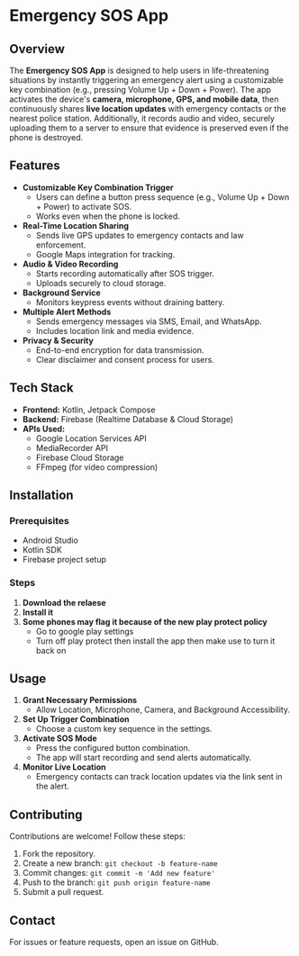 # Emergency SOS App

## Overview

The **Emergency SOS App** is designed to help users in life-threatening situations by instantly triggering an emergency alert using a customizable key combination (e.g., pressing Volume Up + Down + Power). The app activates the device's **camera, microphone, GPS, and mobile data**, then continuously shares **live location updates** with emergency contacts or the nearest police station. Additionally, it records audio and video, securely uploading them to a server to ensure that evidence is preserved even if the phone is destroyed.

## Features

- **Customizable Key Combination Trigger**
  - Users can define a button press sequence (e.g., Volume Up + Down + Power) to activate SOS.
  - Works even when the phone is locked.
- **Real-Time Location Sharing**
  - Sends live GPS updates to emergency contacts and law enforcement.
  - Google Maps integration for tracking.
- **Audio & Video Recording**
  - Starts recording automatically after SOS trigger.
  - Uploads securely to cloud storage.
- **Background Service**
  - Monitors keypress events without draining battery.
- **Multiple Alert Methods**
  - Sends emergency messages via SMS, Email, and WhatsApp.
  - Includes location link and media evidence.
- **Privacy & Security**
  - End-to-end encryption for data transmission.
  - Clear disclaimer and consent process for users.

## Tech Stack

- **Frontend:** Kotlin, Jetpack Compose
- **Backend:** Firebase (Realtime Database & Cloud Storage)
- **APIs Used:**
  - Google Location Services API
  - MediaRecorder API
  - Firebase Cloud Storage
  - FFmpeg (for video compression)

## Installation

### Prerequisites

- Android Studio
- Kotlin SDK
- Firebase project setup

### Steps

1. **Download the relaese**
2. **Install it**
4. **Some phones may flag it because of the new play protect policy**
   - Go to google play settings
   - Turn off play protect then install the app then make use to turn it back on

## Usage

1. **Grant Necessary Permissions**
   - Allow Location, Microphone, Camera, and Background Accessibility.
2. **Set Up Trigger Combination**
   - Choose a custom key sequence in the settings.
3. **Activate SOS Mode**
   - Press the configured button combination.
   - The app will start recording and send alerts automatically.
4. **Monitor Live Location**
   - Emergency contacts can track location updates via the link sent in the alert.

## Contributing

Contributions are welcome! Follow these steps:

1. Fork the repository.
2. Create a new branch: `git checkout -b feature-name`
3. Commit changes: `git commit -m 'Add new feature'`
4. Push to the branch: `git push origin feature-name`
5. Submit a pull request.


## Contact

For issues or feature requests, open an issue on GitHub.

